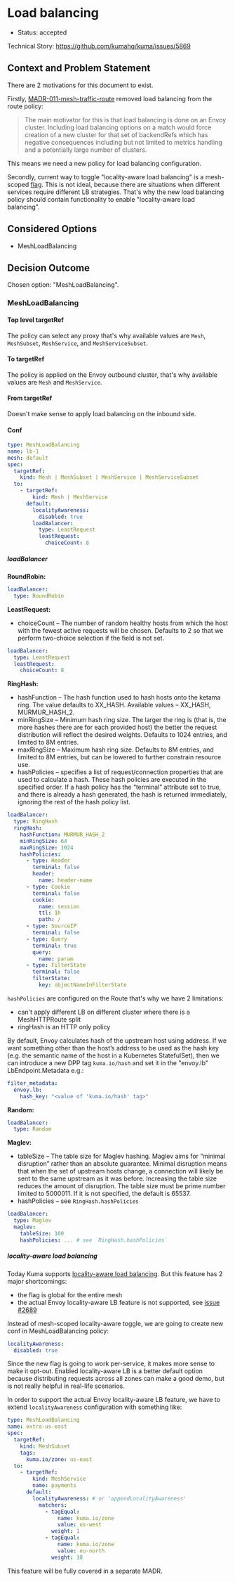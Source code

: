 # Load balancing

* Status: accepted

Technical Story: https://github.com/kumahq/kuma/issues/5869

## Context and Problem Statement

There are 2 motivations for this document to exist.

Firstly, [MADR-011-mesh-traffic-route](./011-mesh-traffic-route.md) removed load balancing from the route policy:

> The main motivator for this is that load balancing is done on an Envoy cluster.
> Including load balancing options on a match would force creation of a new cluster
> for that set of backendRefs which has negative consequences including but not limited
> to metrics handling and a potentially large number of clusters.

This means we need a new policy for load balancing configuration.

Secondly, current way to toggle "locality-aware load balancing" is a
mesh-scoped [flag](https://kuma.io/docs/2.1.x/policies/locality-aware/#locality-aware-load-balancing).
This is not ideal, because there are situations when different services require different LB strategies.
That's why the new load balancing policy should contain functionality to enable "locality-aware load balancing".

## Considered Options

* MeshLoadBalancing

## Decision Outcome

Chosen option: "MeshLoadBalancing".

### MeshLoadBalancing

#### Top level targetRef

The policy can select any proxy that's why available values are `Mesh`,
`MeshSubset`, `MeshService`, and `MeshServiceSubset`.

#### To targetRef

The policy is applied on the Envoy outbound cluster, that's why available
values are `Mesh` and `MeshService`.

#### From targetRef

Doesn't make sense to apply load balancing on the inbound side.

#### Conf

```yaml
type: MeshLoadBalancing
name: lb-1
mesh: default
spec:
  targetRef:
    kind: Mesh | MeshSubset | MeshService | MeshServiceSubset
  to:
    - targetRef:
        kind: Mesh | MeshService
      default:
        localityAwareness: 
          disabled: true
        loadBalancer:
          type: LeastRequest
          leastRequest:
            choiceCount: 8
```

##### loadBalancer

**RoundRobin:**

```yaml
loadBalancer:
  type: RoundRobin
```

**LeastRequest:**

* choiceCount – The number of random healthy hosts from which the host with the fewest active requests will be chosen.
  Defaults to 2 so that we perform two-choice selection if the field is not set.

```yaml
loadBalancer:
  type: LeastRequest
  leastRequest:
    choiceCount: 8
```

**RingHash:**

* hashFunction – The hash function used to hash hosts onto the ketama ring.
  The value defaults to XX_HASH. Available values – XX_HASH, MURMUR_HASH_2.
* minRingSize – Minimum hash ring size. The larger the ring is (that is,
  the more hashes there are for each provided host) the better the request distribution
  will reflect the desired weights. Defaults to 1024 entries, and limited to 8M entries.
* maxRingSize – Maximum hash ring size. Defaults to 8M entries, and limited to 8M entries,
  but can be lowered to further constrain resource use.
* hashPolicies – specifies a list of request/connection properties that are used to calculate a hash.
  These hash policies are executed in the specified order. If a hash policy has the “terminal” attribute
  set to true, and there is already a hash generated, the hash is returned immediately,
  ignoring the rest of the hash policy list.

```yaml
loadBalancer:
  type: RingHash
  ringHash:
    hashFunction: MURMUR_HASH_2
    minRingSize: 64
    maxRingSize: 1024
    hashPolicies:
      - type: Header
        terminal: false
        header:
          name: header-name
      - type: Cookie
        terminal: false
        cookie:
          name: session
          ttl: 1h
          path: /
      - type: SourceIP
        terminal: false
      - type: Query
        terminal: true
        query:
          name: param
      - type: FilterState
        terminal: false
        filterState:
          key: objectNameInFilterState 
```

`hashPolicies` are configured on the Route that's why we have 2 limitations:

* can't apply different LB on different cluster where there is a MeshHTTPRoute split
* ringHash is an HTTP only policy

By default, Envoy calculates hash of the upstream host using address.
If we want something other than the host’s address to be used as the hash key 
(e.g. the semantic name of the host in a Kubernetes StatefulSet), 
then we can introduce a new DPP tag `kuma.io/hash` and set it in the "envoy.lb" LbEndpoint.Metadata e.g.:

```yaml
filter_metadata:
  envoy.lb:
    hash_key: "<value of 'kuma.io/hash' tag>"
```

**Random:**

```yaml
loadBalancer:
  type: Random
```

**Maglev:**

* tableSize – The table size for Maglev hashing. Maglev aims for “minimal disruption”
  rather than an absolute guarantee. Minimal disruption means that when the set of upstream hosts
  change, a connection will likely be sent to the same upstream as it was before.
  Increasing the table size reduces the amount of disruption. The table size must be prime number
  limited to 5000011. If it is not specified, the default is 65537.
* hashPolicies – see `RingHash.hashPolicies`

```yaml
loadBalancer:
  type: Maglev
  maglev:
    tableSize: 100
    hashPolicies: ... # see `RingHash.hashPolicies`
```

##### locality-aware load balancing

Today Kuma supports [locality-aware load balancing](https://kuma.io/docs/2.1.x/policies/locality-aware/#locality-aware-load-balancing).
But this feature has 2 major shortcomings:
* the flag is global for the entire mesh
* the actual Envoy locality-aware LB feature is not supported, see [issue #2689](https://github.com/kumahq/kuma/issues/2689)

Instead of mesh-scoped locality-aware toggle, we are going to create new conf in MeshLoadBalancing policy:

```yaml
localityAwareness:
  disabled: true
```

Since the new flag is going to work per-service, it makes more sense to make it opt-out. 
Enabled locality-aware LB is a better default option because distributing requests across all zones
can make a good demo, but is not really helpful in real-life scenarios.

In order to support the actual Envoy locality-aware LB feature, we have to extend 
`localityAwareness` configuration with something like:

```yaml
type: MeshLoadBalancing
name: extra-us-east
spec:
  targetRef:
    kind: MeshSubset
    tags:
      kuma.io/zone: us-east
  to:
    - targetRef:
        kind: MeshService
        name: payments
      default:
        localityAwareness: # or 'appendLocalityAwareness'
          matchers:
            - tagEqual:
                name: kuma.io/zone
                value: us-west
              weight: 1
            - tagEqual:
                name: kuma.io/zone
                value: eu-north
              weight: 10
```

This feature will be fully covered in a separate MADR.